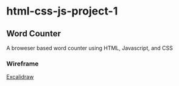 # html-css-js-project-1

## Word Counter
A broweser based word counter using HTML, Javascript, and CSS

### Wireframe 

[Excalidraw](https://excalidraw.com/)